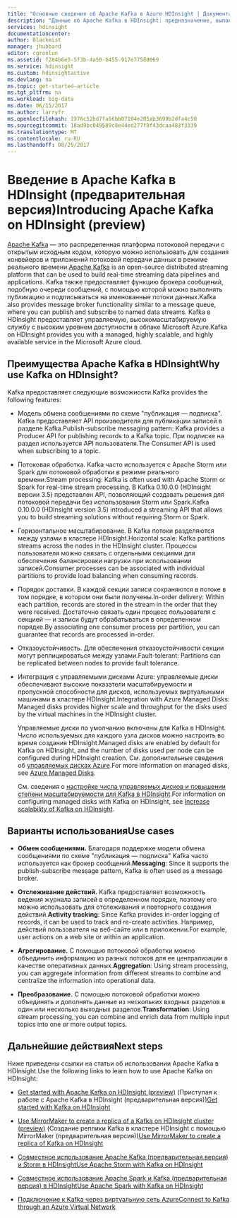 ```yaml
---
title: "Основные сведения об Apache Kafka в Azure HDInsight | Документация Майкрософт"
description: "Данные об Apache Kafka в HDInsight: предназначение, выполняемые функции, а также сведения о том, где найти примеры и информацию по началу работы."
services: hdinsight
documentationcenter: 
author: Blackmist
manager: jhubbard
editor: cgronlun
ms.assetid: f284b6e3-5f3b-4a50-b455-917e77588069
ms.service: hdinsight
ms.custom: hdinsightactive
ms.devlang: na
ms.topic: get-started-article
ms.tgt_pltfrm: na
ms.workload: big-data
ms.date: 06/15/2017
ms.author: larryfr
ms.openlocfilehash: 1976c52bd7fa56bb07104e205ab3699b2dfa4c50
ms.sourcegitcommit: 18ad9bc049589c8e44ed277f8f43dcaa483f3339
ms.translationtype: MT
ms.contentlocale: ru-RU
ms.lasthandoff: 08/29/2017
---
```

# <a name="introducing-apache-kafka-on-hdinsight-preview"></a><span data-ttu-id="59c2c-103">Введение в Apache Kafka в HDInsight (предварительная версия)</span><span class="sxs-lookup"><span data-stu-id="59c2c-103">Introducing Apache Kafka on HDInsight (preview)</span></span>

<span data-ttu-id="59c2c-104">[Apache Kafka](https://kafka.apache.org) — это распределенная платформа потоковой передачи с открытым исходным кодом, которую можно использовать для создания конвейеров и приложений потоковой передачи данных в режиме реального времени.</span><span class="sxs-lookup"><span data-stu-id="59c2c-104">[Apache Kafka](https://kafka.apache.org) is an open-source distributed streaming platform that can be used to build real-time streaming data pipelines and applications.</span></span> <span data-ttu-id="59c2c-105">Kafka также предоставляет функцию брокера сообщений, подобную очереди сообщений, с помощью которой можно выполнять публикацию и подписываться на именованные потоки данных.</span><span class="sxs-lookup"><span data-stu-id="59c2c-105">Kafka also provides message broker functionality similar to a message queue, where you can publish and subscribe to named data streams.</span></span> <span data-ttu-id="59c2c-106">Kafka в HDInsight предоставляет управляемую, высокомасштабируемую службу с высоким уровнем доступности в облаке Microsoft Azure.</span><span class="sxs-lookup"><span data-stu-id="59c2c-106">Kafka on HDInsight provides you with a managed, highly scalable, and highly available service in the Microsoft Azure cloud.</span></span>

## <a name="why-use-kafka-on-hdinsight"></a><span data-ttu-id="59c2c-107">Преимущества Apache Kafka в HDInsight</span><span class="sxs-lookup"><span data-stu-id="59c2c-107">Why use Kafka on HDInsight?</span></span>

<span data-ttu-id="59c2c-108">Kafka предоставляет следующие возможности.</span><span class="sxs-lookup"><span data-stu-id="59c2c-108">Kafka provides the following features:</span></span>

* <span data-ttu-id="59c2c-109">Модель обмена сообщениями по схеме "публикация — подписка". Kafka предоставляет API производителя для публикации записей в разделе Kafka.</span><span class="sxs-lookup"><span data-stu-id="59c2c-109">Publish-subscribe messaging pattern: Kafka provides a Producer API for publishing records to a Kafka topic.</span></span> <span data-ttu-id="59c2c-110">При подписке на раздел используется API пользователя.</span><span class="sxs-lookup"><span data-stu-id="59c2c-110">The Consumer API is used when subscribing to a topic.</span></span>

* <span data-ttu-id="59c2c-111">Потоковая обработка. Kafka часто используется с Apache Storm или Spark для потоковой обработки в режиме реального времени.</span><span class="sxs-lookup"><span data-stu-id="59c2c-111">Stream processing: Kafka is often used with Apache Storm or Spark for real-time stream processing.</span></span> <span data-ttu-id="59c2c-112">В Kafka 0.10.0.0 (HDInsight версии 3.5) представлен API, позволяющий создавать решения для потоковой передачи без использования Storm или Spark.</span><span class="sxs-lookup"><span data-stu-id="59c2c-112">Kafka 0.10.0.0 (HDInsight version 3.5) introduced a streaming API that allows you to build streaming solutions without requiring Storm or Spark.</span></span>

* <span data-ttu-id="59c2c-113">Горизонтальное масштабирование. В Kafka потоки разделяются между узлами в кластере HDInsight.</span><span class="sxs-lookup"><span data-stu-id="59c2c-113">Horizontal scale: Kafka partitions streams across the nodes in the HDInsight cluster.</span></span> <span data-ttu-id="59c2c-114">Процессы пользователя можно связать с отдельными секциями для обеспечения балансировки нагрузки при использовании записей.</span><span class="sxs-lookup"><span data-stu-id="59c2c-114">Consumer processes can be associated with individual partitions to provide load balancing when consuming records.</span></span>

* <span data-ttu-id="59c2c-115">Порядок доставки. В каждой секции записи сохраняются в потоке в том порядке, в котором они были получены.</span><span class="sxs-lookup"><span data-stu-id="59c2c-115">In-order delivery: Within each partition, records are stored in the stream in the order that they were received.</span></span> <span data-ttu-id="59c2c-116">Достаточно связать один процесс пользователя с секцией — и записи будут обрабатываться в определенном порядке.</span><span class="sxs-lookup"><span data-stu-id="59c2c-116">By associating one consumer process per partition, you can guarantee that records are processed in-order.</span></span>

* <span data-ttu-id="59c2c-117">Отказоустойчивость. Для обеспечения отказоустойчивости секции могут реплицироваться между узлами.</span><span class="sxs-lookup"><span data-stu-id="59c2c-117">Fault-tolerant: Partitions can be replicated between nodes to provide fault tolerance.</span></span>

* <span data-ttu-id="59c2c-118">Интеграция с управляемыми дисками Azure: управляемые диски обеспечивают высокие показатели масштабируемости и пропускной способности для дисков, используемых виртуальными машинами в кластере HDInsight.</span><span class="sxs-lookup"><span data-stu-id="59c2c-118">Integration with Azure Managed Disks: Managed disks provides higher scale and throughput for the disks used by the virtual machines in the HDInsight cluster.</span></span>

    <span data-ttu-id="59c2c-119">Управляемые диски по умолчанию включены для Kafka в HDInsight. Число используемых для каждого узла дисков можно настроить во время создания HDInsight.</span><span class="sxs-lookup"><span data-stu-id="59c2c-119">Managed disks are enabled by default for Kafka on HDInsight, and the number of disks used per node can be configured during HDInsight creation.</span></span> <span data-ttu-id="59c2c-120">См. дополнительные сведения об [управляемых дисках Azure](../virtual-machines/windows/managed-disks-overview.md).</span><span class="sxs-lookup"><span data-stu-id="59c2c-120">For more information on managed disks, see [Azure Managed Disks](../virtual-machines/windows/managed-disks-overview.md).</span></span>

    <span data-ttu-id="59c2c-121">См. сведения о [настройке числа управляемых дисков и повышении степени масштабируемости для Kafka в HDInsight](hdinsight-apache-kafka-scalability.md).</span><span class="sxs-lookup"><span data-stu-id="59c2c-121">For information on configuring managed disks with Kafka on HDInsight, see [Increase scalability of Kafka on HDInsight](hdinsight-apache-kafka-scalability.md).</span></span>

## <a name="use-cases"></a><span data-ttu-id="59c2c-122">Варианты использования</span><span class="sxs-lookup"><span data-stu-id="59c2c-122">Use cases</span></span>

* <span data-ttu-id="59c2c-123">**Обмен сообщениями.** Благодаря поддержке модели обмена сообщениями по схеме "публикация — подписка" Kafka часто используется как брокер сообщений.</span><span class="sxs-lookup"><span data-stu-id="59c2c-123">**Messaging**: Since it supports the publish-subscribe message pattern, Kafka is often used as a message broker.</span></span>

* <span data-ttu-id="59c2c-124">**Отслеживание действий.** Kafka предоставляет возможность ведения журнала записей в определенном порядке, поэтому его можно использовать для отслеживания и повторного создания действий.</span><span class="sxs-lookup"><span data-stu-id="59c2c-124">**Activity tracking**: Since Kafka provides in-order logging of records, it can be used to track and re-create activities.</span></span> <span data-ttu-id="59c2c-125">Например, действий пользователя на веб-сайте или в приложении.</span><span class="sxs-lookup"><span data-stu-id="59c2c-125">For example, user actions on a web site or within an application.</span></span>

* <span data-ttu-id="59c2c-126">**Агрегирование.** С помощью потоковой обработки можно объединить информацию из разных потоков для ее централизации в качестве оперативных данных.</span><span class="sxs-lookup"><span data-stu-id="59c2c-126">**Aggregation**: Using stream processing, you can aggregate information from different streams to combine and centralize the information into operational data.</span></span>

* <span data-ttu-id="59c2c-127">**Преобразование.** С помощью потоковой обработки можно объединять и дополнять данные из нескольких входных разделов в один или несколько выходных разделов.</span><span class="sxs-lookup"><span data-stu-id="59c2c-127">**Transformation**: Using stream processing, you can combine and enrich data from multiple input topics into one or more output topics.</span></span>

## <a name="next-steps"></a><span data-ttu-id="59c2c-128">Дальнейшие действия</span><span class="sxs-lookup"><span data-stu-id="59c2c-128">Next steps</span></span>

<span data-ttu-id="59c2c-129">Ниже приведены ссылки на статьи об использовании Apache Kafka в HDInsight.</span><span class="sxs-lookup"><span data-stu-id="59c2c-129">Use the following links to learn how to use Apache Kafka on HDInsight:</span></span>

* <span data-ttu-id="59c2c-130">[Get started with Apache Kafka on HDInsight (preview)](hdinsight-apache-kafka-get-started.md) (Приступая к работе с Apache Kafka в HDInsight (предварительная версия))</span><span class="sxs-lookup"><span data-stu-id="59c2c-130">[Get started with Kafka on HDInsight](hdinsight-apache-kafka-get-started.md)</span></span>

* <span data-ttu-id="59c2c-131">[Use MirrorMaker to create a replica of a Kafka on HDInsight cluster (preview)](hdinsight-apache-kafka-mirroring.md) (Создание реплики Kafka в кластере HDInsight с помощью MirrorMaker (предварительная версия))</span><span class="sxs-lookup"><span data-stu-id="59c2c-131">[Use MirrorMaker to create a replica of Kafka on HDInsight](hdinsight-apache-kafka-mirroring.md)</span></span>

* [<span data-ttu-id="59c2c-132">Совместное использование Apache Kafka (предварительная версия) и Storm в HDInsight</span><span class="sxs-lookup"><span data-stu-id="59c2c-132">Use Apache Storm with Kafka on HDInsight</span></span>](hdinsight-apache-storm-with-kafka.md)

* [<span data-ttu-id="59c2c-133">Совместное использование Apache Spark и Kafka (предварительная версия) в HDInsight</span><span class="sxs-lookup"><span data-stu-id="59c2c-133">Use Apache Spark with Kafka on HDInsight</span></span>](hdinsight-apache-spark-with-kafka.md)

* [<span data-ttu-id="59c2c-134">Подключение к Kafka через виртуальную сеть Azure</span><span class="sxs-lookup"><span data-stu-id="59c2c-134">Connect to Kafka through an Azure Virtual Network</span></span>](hdinsight-apache-kafka-connect-vpn-gateway.md)
